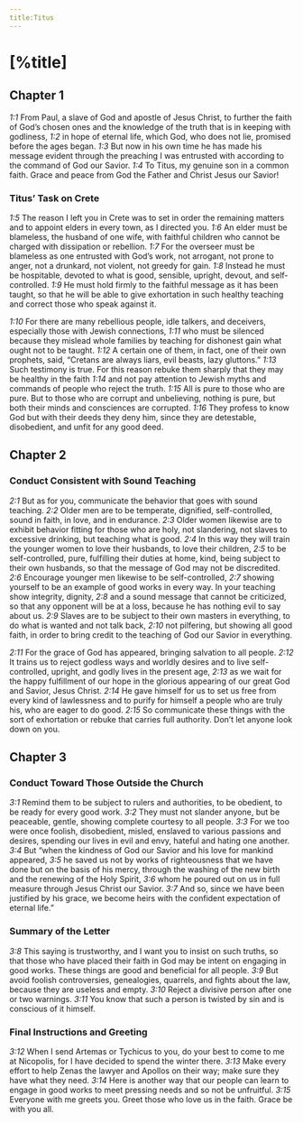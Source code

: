```yaml
---
title:Titus
---
```

# [%title]

## Chapter 1

<cite>1:1</cite> From Paul, a slave of God and apostle of Jesus Christ, to further the faith of God’s chosen ones and the knowledge of the truth that is in keeping with godliness, <cite>1:2</cite> in hope of eternal life, which God, who does not lie, promised before the ages began. <cite>1:3</cite> But now in his own time he has made his message evident through the preaching I was entrusted with according to the command of God our Savior. <cite>1:4</cite> To Titus, my genuine son in a common faith. Grace and peace from God the Father and Christ Jesus our Savior!

### Titus’ Task on Crete

<cite>1:5</cite> The reason I left you in Crete was to set in order the remaining matters and to appoint elders in every town, as I directed you. <cite>1:6</cite> An elder must be blameless, the husband of one wife, with faithful children who cannot be charged with dissipation or rebellion. <cite>1:7</cite> For the overseer must be blameless as one entrusted with God’s work, not arrogant, not prone to anger, not a drunkard, not violent, not greedy for gain. <cite>1:8</cite> Instead he must be hospitable, devoted to what is good, sensible, upright, devout, and self-controlled. <cite>1:9</cite> He must hold firmly to the faithful message as it has been taught, so that he will be able to give exhortation in such healthy teaching and correct those who speak against it.

<cite>1:10</cite> For there are many rebellious people, idle talkers, and deceivers, especially those with Jewish connections, <cite>1:11</cite> who must be silenced because they mislead whole families by teaching for dishonest gain what ought not to be taught. <cite>1:12</cite> A certain one of them, in fact, one of their own prophets, said, “Cretans are always liars, evil beasts, lazy gluttons.” <cite>1:13</cite> Such testimony is true. For this reason rebuke them sharply that they may be healthy in the faith <cite>1:14</cite> and not pay attention to Jewish myths and commands of people who reject the truth. <cite>1:15</cite> All is pure to those who are pure. But to those who are corrupt and unbelieving, nothing is pure, but both their minds and consciences are corrupted. <cite>1:16</cite> They profess to know God but with their deeds they deny him, since they are detestable, disobedient, and unfit for any good deed.

## Chapter 2

### Conduct Consistent with Sound Teaching

<cite>2:1</cite> But as for you, communicate the behavior that goes with sound teaching. <cite>2:2</cite> Older men are to be temperate, dignified, self-controlled, sound in faith, in love, and in endurance. <cite>2:3</cite> Older women likewise are to exhibit behavior fitting for those who are holy, not slandering, not slaves to excessive drinking, but teaching what is good. <cite>2:4</cite> In this way they will train the younger women to love their husbands, to love their children, <cite>2:5</cite> to be self-controlled, pure, fulfilling their duties at home, kind, being subject to their own husbands, so that the message of God may not be discredited. <cite>2:6</cite> Encourage younger men likewise to be self-controlled, <cite>2:7</cite> showing yourself to be an example of good works in every way. In your teaching show integrity, dignity, <cite>2:8</cite> and a sound message that cannot be criticized, so that any opponent will be at a loss, because he has nothing evil to say about us. <cite>2:9</cite> Slaves are to be subject to their own masters in everything, to do what is wanted and not talk back, <cite>2:10</cite> not pilfering, but showing all good faith, in order to bring credit to the teaching of God our Savior in everything.

<cite>2:11</cite> For the grace of God has appeared, bringing salvation to all people. <cite>2:12</cite> It trains us to reject godless ways and worldly desires and to live self-controlled, upright, and godly lives in the present age, <cite>2:13</cite> as we wait for the happy fulfillment of our hope in the glorious appearing of our great God and Savior, Jesus Christ. <cite>2:14</cite> He gave himself for us to set us free from every kind of lawlessness and to purify for himself a people who are truly his, who are eager to do good. <cite>2:15</cite> So communicate these things with the sort of exhortation or rebuke that carries full authority. Don’t let anyone look down on you.

## Chapter 3

### Conduct Toward Those Outside the Church

<cite>3:1</cite> Remind them to be subject to rulers and authorities, to be obedient, to be ready for every good work. <cite>3:2</cite> They must not slander anyone, but be peaceable, gentle, showing complete courtesy to all people. <cite>3:3</cite> For we too were once foolish, disobedient, misled, enslaved to various passions and desires, spending our lives in evil and envy, hateful and hating one another. <cite>3:4</cite> But “when the kindness of God our Savior and his love for mankind appeared, <cite>3:5</cite> he saved us not by works of righteousness that we have done but on the basis of his mercy, through the washing of the new birth and the renewing of the Holy Spirit, <cite>3:6</cite> whom he poured out on us in full measure through Jesus Christ our Savior. <cite>3:7</cite> And so, since we have been justified by his grace, we become heirs with the confident expectation of eternal life.”

### Summary of the Letter

<cite>3:8</cite> This saying is trustworthy, and I want you to insist on such truths, so that those who have placed their faith in God may be intent on engaging in good works. These things are good and beneficial for all people. <cite>3:9</cite> But avoid foolish controversies, genealogies, quarrels, and fights about the law, because they are useless and empty. <cite>3:10</cite> Reject a divisive person after one or two warnings. <cite>3:11</cite> You know that such a person is twisted by sin and is conscious of it himself.

### Final Instructions and Greeting

<cite>3:12</cite> When I send Artemas or Tychicus to you, do your best to come to me at Nicopolis, for I have decided to spend the winter there. <cite>3:13</cite> Make every effort to help Zenas the lawyer and Apollos on their way; make sure they have what they need. <cite>3:14</cite> Here is another way that our people can learn to engage in good works to meet pressing needs and so not be unfruitful. <cite>3:15</cite> Everyone with me greets you. Greet those who love us in the faith. Grace be with you all.